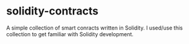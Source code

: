 # solidity-contracts

A simple collection of smart conracts written in Solidity. I used/use this collection to get familiar with Solidity development. 
